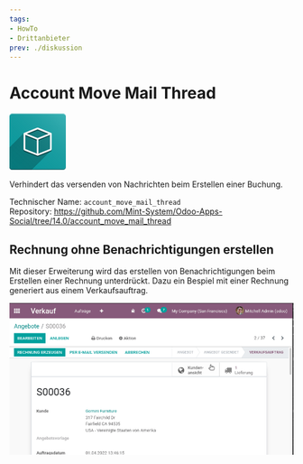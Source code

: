 ```yaml
---
tags:
- HowTo
- Drittanbieter
prev: ./diskussion
---
```

# Account Move Mail Thread
![icon_oms_box](assets/icon_oms_box.png)

Verhindert das versenden von Nachrichten beim Erstellen einer Buchung.
 
Technischer Name: `account_move_mail_thread`\
Repository: <https://github.com/Mint-System/Odoo-Apps-Social/tree/14.0/account_move_mail_thread>

## Rechnung ohne Benachrichtigungen erstellen

Mit dieser Erweiterung wird das erstellen von Benachrichtigungen beim Erstellen einer Rechnung unterdrückt. Dazu ein Bespiel mit einer Rechnung generiert aus einem Verkaufsauftrag.

![Account Move Mail Thread](assets/Account%20Move%20Mail%20Thread.gif)